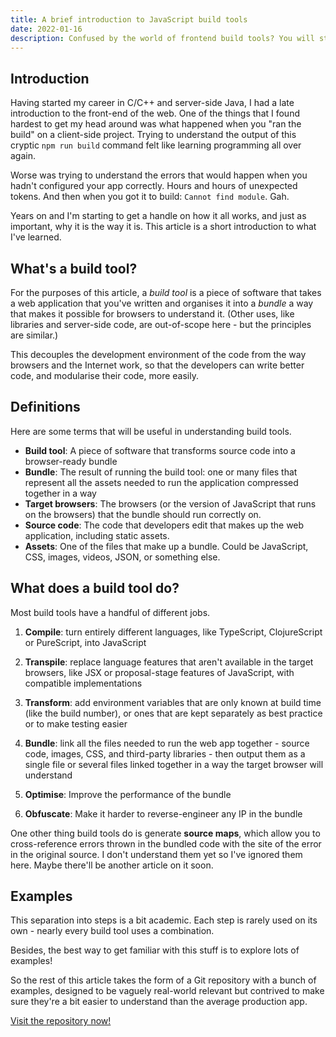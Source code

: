 ```yaml
---
title: A brief introduction to JavaScript build tools
date: 2022-01-16
description: Confused by the world of frontend build tools? You will still be after reading this article.
---
```


## Introduction

Having started my career in C/C++ and server-side Java, I had a late introduction to the front-end of the web. One of the things that I found hardest to get my head around was what happened when you "ran the build" on a client-side project. Trying to understand the output of this cryptic `npm run build` command felt like learning programming all over again.

Worse was trying to understand the errors that would happen when you hadn't configured your app correctly. Hours and hours of unexpected tokens. And then when you got it to build: `Cannot find module`. Gah.  

Years on and I'm starting to get a handle on how it all works, and just as important, why it is the way it is. This article is a short introduction to what I've learned.

## What's a build tool?

For the purposes of this article, a _build tool_ is a piece of software that takes a web application that you've written and organises it into a _bundle_ a way that makes it possible for browsers to understand it. (Other uses, like libraries and server-side code, are out-of-scope here - but the principles are similar.)

This decouples the development environment of the code from the way browsers and the Internet work, so that the developers can write better code, and modularise their code, more easily.

## Definitions
Here are some terms that will be useful in understanding build tools.

- **Build tool**: A piece of software that transforms source code into a browser-ready bundle
- **Bundle**: The result of running the build tool: one or many files that represent all the assets needed to run the application compressed together in a way
- **Target browsers**: The browsers (or the version of JavaScript that runs on the browsers) that the bundle should run correctly on.
- **Source code**: The code that developers edit that makes up the web application, including static assets.
- **Assets**: One of the files that make up a bundle. Could be JavaScript, CSS, images, videos, JSON, or something else.                                      

## What does a build tool do?

Most build tools have a handful of different jobs.

1. **Compile**: turn entirely different languages, like TypeScript, ClojureScript or PureScript, into JavaScript

2. **Transpile**: replace language features that aren't available in the target browsers, like JSX or proposal-stage features of JavaScript, with compatible implementations

3. **Transform**: add environment variables that are only known at build time (like the build number), or ones that are kept separately as best practice or to make testing easier

4. **Bundle**: link all the files needed to run the web app together - source code, images, CSS, and third-party libraries - then output them as a single file or several files linked together in a way the target browser will understand

6. **Optimise**: Improve the performance of the bundle

7. **Obfuscate**: Make it harder to reverse-engineer any IP in the bundle

One other thing build tools do is generate **source maps**, which allow you to cross-reference errors thrown in the bundled code with the site of the error in the original source. I don't understand them yet so I've ignored them here. Maybe there'll be another article on it soon.

## Examples

This separation into steps is a bit academic. Each step is rarely used on its own - nearly every build tool uses a combination.

Besides, the best way to get familiar with this stuff is to explore lots of examples!

So the rest of this article takes the form of a Git repository with a bunch of examples, designed to be vaguely real-world relevant but contrived to make sure they're a bit easier to understand than the average production app.  

[Visit the repository now!](https://github.com/nawhi/js-build-examples) 
